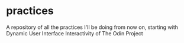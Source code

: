 # practices
A repository of all the practices I'll be doing from now on, starting with Dynamic User Interface Interactivity of The Odin Project
